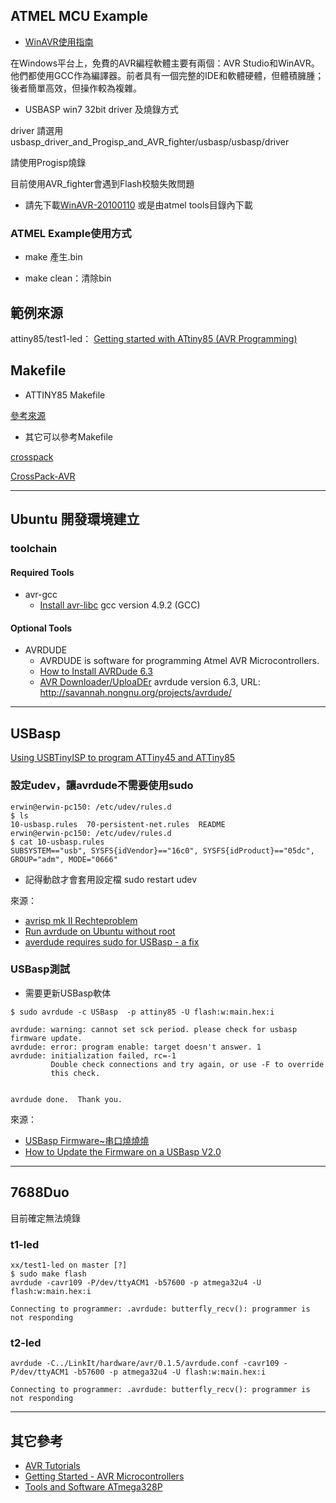 ## ATMEL MCU Example

- [WinAVR使用指南][2]

在Windows平台上，免費的AVR編程軟體主要有兩個：AVR Studio和WinAVR。他們都使用GCC作為編譯器。前者具有一個完整的IDE和軟體硬體，但體積臃腫；後者簡單高效，但操作較為複雜。

- USBASP win7 32bit driver 及燒錄方式

driver 請選用usbasp_driver_and_Progisp_and_AVR_fighter/usbasp/usbasp/driver

請使用Progisp燒錄

目前使用AVR_fighter會遇到Flash校驗失敗問題


- 請先下載[WinAVR-20100110][1]
或是由atmel tools目錄內下載

### ATMEL Example使用方式

- make 產生.bin

- make clean：清除bin

## 範例來源

attiny85/test1-led： [Getting started with ATtiny85 (AVR Programming)][6]

## Makefile

- ATTINY85 Makefile

 [參考來源][3]

- 其它可以參考Makefile

 [crosspack][5]

 [CrossPack-AVR][4]

--------------------------

## Ubuntu 開發環境建立

### toolchain

#### Required Tools
* avr-gcc
    * [Install avr-libc][12]
     gcc version 4.9.2 (GCC)


#### Optional Tools
* AVRDUDE
    * AVRDUDE is software for programming Atmel AVR Microcontrollers.
    * [How to Install AVRDude 6.3][10]
    * [AVR Downloader/UploaDEr][11]
    avrdude version 6.3, URL: <http://savannah.nongnu.org/projects/avrdude/>

-------------------

## USBasp

[Using USBTinyISP to program ATTiny45 and ATTiny85][13]


### 設定udev，讓avrdude不需要使用sudo

```
erwin@erwin-pc150: /etc/udev/rules.d
$ ls
10-usbasp.rules  70-persistent-net.rules  README
erwin@erwin-pc150: /etc/udev/rules.d
$ cat 10-usbasp.rules 
SUBSYSTEM=="usb", SYSFS{idVendor}=="16c0", SYSFS{idProduct}=="05dc", GROUP="adm", MODE="0666"
```

* 記得動啟才會套用設定檔
sudo restart udev


來源：
* [avrisp mk II Rechteproblem][14]
* [Run avrdude on Ubuntu without root][15]
* [averdude requires sudo for USBasp - a fix][16]


### USBasp測試

* 需要更新USBasp軟体
```
$ sudo avrdude -c USBasp  -p attiny85 -U flash:w:main.hex:i                                                                                                                              

avrdude: warning: cannot set sck period. please check for usbasp firmware update.
avrdude: error: program enable: target doesn't answer. 1 
avrdude: initialization failed, rc=-1
         Double check connections and try again, or use -F to override
         this check.


avrdude done.  Thank you.
```

來源：
* [USBasp Firmware~串口燒燒燒][17]
* [How to Update the Firmware on a USBasp V2.0][18]

-------------------

## 7688Duo

目前確定無法燒錄

### t1-led

```
xx/test1-led on master [?]
$ sudo make flash                                                                                                                                                                        
avrdude -cavr109 -P/dev/ttyACM1 -b57600 -p atmega32u4 -U flash:w:main.hex:i

Connecting to programmer: .avrdude: butterfly_recv(): programmer is not responding
```

### t2-led

```
avrdude -C../LinkIt/hardware/avr/0.1.5/avrdude.conf -cavr109 -P/dev/ttyACM1 -b57600 -p atmega32u4 -U flash:w:main.hex:i

Connecting to programmer: .avrdude: butterfly_recv(): programmer is not responding
```

-----------------------
 ## 其它參考

 * [AVR Tutorials][7]
 * [Getting Started - AVR Microcontrollers][8]
 * [Tools and Software ATmega328P][9]


[1]:http://sourceforge.net/projects/winavr/
[2]:https://zh.wikibooks.org/zh-tw/WinAVR使用指南
[3]:https://gist.github.com/electronut/8a4c297213620958ebef
[4]:https://github.com/obdev/CrossPack-AVR/blob/master/templates/TemplateProject/firmware/Makefile
[5]:https://www.obdev.at/products/crosspack/index.html
[6]:http://electronut.in/getting-started-with-attiny85-avr-programming/
[7]:http://www.avr-tutorials.com
[8]:http://www.atmel.com/products/microcontrollers/avr/start_now.aspx
[9]:http://www.atmel.com/devices/atmega328p.aspx?tab=tools
[10]:http://ubuntuhandbook.org/index.php/2017/01/install-avrdude-6-4-ubuntu-16-04/
[11]:http://savannah.nongnu.org/projects/avrdude/
[12]:https://www.howtoinstall.co/en/ubuntu/xenial/avr-libc
[13]:http://www.arvydas.co.uk/2012/09/using-usbtinyisp-to-program-attiny45-and-attiny85/
[14]:https://forum.ubuntuusers.de/topic/arduino-avrisp-mk-ii-rechteproblem/
[15]:http://mightyohm.com/blog/2010/03/run-avrdude-without-root-privs-in-ubuntu/
[16]:http://forum.arduino.cc/index.php?topic=90581.0
[17]:https://dotblogs.com.tw/aliceyeh/2015/01/05/147946
[18]:http://blog.lincomatic.com/?p=1480
